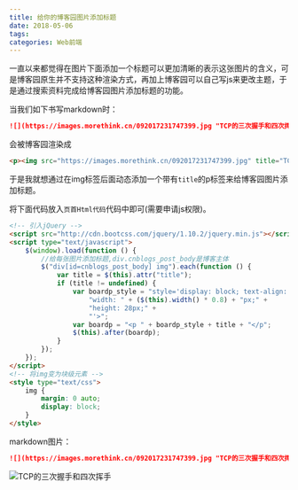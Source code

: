 ```yaml
---
title: 给你的博客园图片添加标题
date: 2018-05-06
tags:
categories: Web前端
---
```


一直以来都觉得在图片下面添加一个标题可以更加清晰的表示这张图片的含义，可是博客园原生并不支持这种渲染方式，再加上博客园可以自己写js来更改主题，于是通过搜索资料完成给博客园图片添加标题的功能。

<!-- more -->
当我们如下书写markdown时：
```markdown
![](https://images.morethink.cn/092017231747399.jpg "TCP的三次握手和四次挥手")
```
会被博客园渲染成
```html
<p><img src="https://images.morethink.cn/092017231747399.jpg" title="TCP的三次握手和四次挥手"></p>
```

于是我就想通过在img标签后面动态添加一个带有`title`的p标签来给博客园图片添加标题。

将下面代码放入`页首Html代码`代码中即可(需要申请js权限)。

```html
<!-- 引入jQuery -->
<script src="http://cdn.bootcss.com/jquery/1.10.2/jquery.min.js"></script>
<script type="text/javascript">
    $(window).load(function () {
        //给每张图片添加标题,div.cnblogs_post_body是博客主体
        $("div[id=cnblogs_post_body] img").each(function () {
            var title = $(this).attr("title");
            if (title != undefined) {
                var boardp_style = "style='display: block; text-align: center; color: #969696;padding: 10px;border-bottom: 1px solid #d9d9d9;margin: 0 auto;" +
                    "width: " + ($(this).width() * 0.8) + "px;" +
                    "height: 28px;" +
                    "'>";
                var boardp = "<p " + boardp_style + title + "</p";
                $(this).after(boardp);
            }
        });
    });
</script>
<!-- 将img变为块级元素 -->
<style type="text/css">
    img {
        margin: 0 auto;
        display: block;
    }
</style>
```

markdown图片：
```markdown
![](https://images.morethink.cn/092017231747399.jpg "TCP的三次握手和四次挥手")
```

![](https://images.morethink.cn/092017231747399.jpg "TCP的三次握手和四次挥手")
